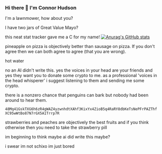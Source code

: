 ### Hi there 👋 I'm Connor Hudson

I'm a lawnmower, how about you? 

I have two jars of Great Value Mayo?

this neat stat tracker gave me a C for my name!
[![Anurag's GitHub stats](https://github-readme-stats.vercel.app/api?username=cqhudson)](https://github.com/anuraghazra/github-readme-stats)

pineapple on pizza is objectively better than sausage on pizza. If you don't agree then we can both agree to agree (that you are wrong).

hot water

no an AI didn't write this. yes the voices in your head are your friends and yes they want you to donate some crypto to me. as a professional 'voices in the head whisperer' i suggest listening to them and sending me some crypto.

there is a nonzero chance that penguins can bark but nobody had been around to hear them.

```48Mq41GskTXG6h6zR4gWAZ4yzwnhdtXAhf3KixYx4ZioB5q4RaRY8dbKeTsNePFrPAZThfXC95wWtBo87N7rGX5A1Trrp7R```

strawberries and peaches are objectively the best fruits and if you think otherwise then you need to take the strawberry pill

im beginning to think maybe ai did write this maybe?  

i swear im not schixo im just bored
